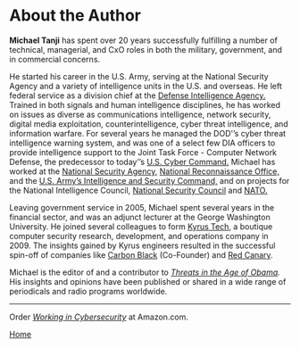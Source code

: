 # About the Author

**Michael Tanji** has spent over 20 years successfully fulfilling a number of technical, managerial, and CxO roles in both the military, government, and in commercial concerns.

He started his career in the U.S. Army, serving at the National Security Agency and a variety of intelligence units in the U.S. and overseas. He left federal service as a division chief at the [Defense Intelligence Agency.](https://www.dia.mil/) Trained in both signals and human intelligence disciplines, he has worked on issues as diverse as communications intelligence, network security, digital media exploitation, counterintelligence, cyber threat intelligence, and information warfare. For several years he managed the DOD'’s cyber threat intelligence warning system, and was one of a select few DIA officers to provide intelligence support to the Joint Task Force - Computer Network Defense, the predecessor to today’’s [U.S. Cyber Command.](https://www.cybercom.mil/) Michael has worked at the [National Security Agency,](https://www.nsa.gov/) [National Reconnaissance Office,](https://www.nro.gov/) and the [U.S. Army’s Intelligence and Security Command,](https://www.inscom.army.mil/) and on projects for the National Intelligence Council, [National Security Council](https://www.whitehouse.gov/nsc/) and [NATO.](https://www.nato.int/)

Leaving government service in 2005, Michael spent several years in the financial sector, and was an adjunct lecturer at the George Washington University. He joined several colleagues to form [Kyrus Tech](https://www.kyrus-tech.com/), a boutique computer security research, development, and operations company in 2009. The insights gained by Kyrus engineers resulted in the successful spin-off of companies like [Carbon Black](https://www.carbonblack.com/) (Co-Founder) and [Red Canary](https://redcanary.com/). 

Michael is the editor of and a contributor to *[Threats in the Age of Obama](https://www.amazon.com/Threats-Age-Obama-Michael-Tanji/dp/1934840807/).* His insights and opinions have been published or shared in a wide range of periodicals and radio programs worldwide.

---

Order *[Working in Cybersecurity](https://www.amazon.com/Working-Cybersecurity-C-suite-everywhere-between/dp/1725877759)* at Amazon.com.

[Home](/index.md)
